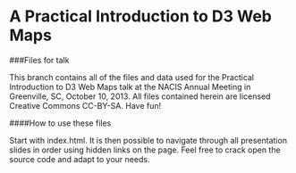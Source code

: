 A Practical Introduction to D3 Web Maps
=======

###Files for talk

This branch contains all of the files and data used for the Practical Introduction to D3 Web Maps talk at the NACIS Annual Meeting in Greenville, SC, October 10, 2013. All files contained herein are licensed Creative Commons CC-BY-SA. Have fun!

####How to use these files

Start with index.html. It is then possible to navigate through all presentation slides in order using hidden links on the page. Feel free to crack open the source code and adapt to your needs.
